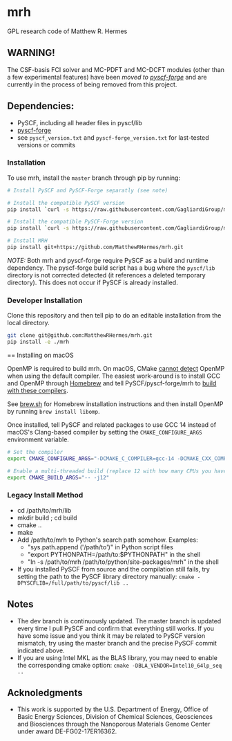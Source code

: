 # mrh
GPL research code of Matthew R. Hermes

## WARNING!
The CSF-basis FCI solver and MC-PDFT and MC-DCFT modules (other than a few experimental features) have been *moved to [pyscf-forge](https://github.com/pyscf/pyscf-forge)* and are currently in the process of being removed from this project.

## Dependencies:
- PySCF, including all header files in pyscf/lib
- [pyscf-forge](https://github.com/pyscf/pyscf-forge)
- see `pyscf_version.txt` and `pyscf-forge_version.txt` for last-tested versions or commits

### Installation 

To use mrh, install the `master` branch through pip by running:

```bash
# Install PySCF and PySCF-Forge separatly (see note)

# Install the compatible PySCF version
pip install `curl -s https://raw.githubusercontent.com/GagliardiGroup/mrh/refs/heads/master/pyscf_version.txt | xargs`

# Install the compatible PySCF-Forge version
pip install `curl -s https://raw.githubusercontent.com/GagliardiGroup/mrh/refs/heads/master/pyscf-forge_version.txt | xargs`

# Install MRH
pip install git+https://github.com/MatthewRHermes/mrh.git
```

*NOTE:* Both mrh and pyscf-forge require PySCF as a build and runtime dependency. The pyscf-forge build script has a bug where the `pyscf/lib` directory is not corrected detected (it references a deleted temporary directory). This does not occur if PySCF is already installed.

### Developer Installation

Clone this repository and then tell pip to do an editable installation from the local directory.

```bash
git clone git@github.com:MatthewRHermes/mrh.git
pip install -e ./mrh
```

== Installing on macOS

OpenMP is required to build mrh. On macOS, CMake [cannot detect](https://stackoverflow.com/questions/46414660/macos-cmake-and-openmp) OpenMP when using the default compiler. The easiest work-around is to install GCC and OpenMP through [Homebrew](https://brew.sh/) and tell PySCF/pyscf-forge/mrh to [build with these compilers](https://pyscf.org/install.html#build-from-source-with-pip).

See [brew.sh](https://brew.sh/) for Homebrew installation instructions and then install OpenMP by running `brew install libomp`.

Once installed, tell PySCF and related packages to use GCC 14 instead of macOS's Clang-based compiler by setting the `CMAKE_CONFIGURE_ARGS` environment variable.

```bash
# Set the compiler
export CMAKE_CONFIGURE_ARGS="-DCMAKE_C_COMPILER=gcc-14 -DCMAKE_CXX_COMPILER=g++-14"

# Enable a multi-threaded build (replace 12 with how many CPUs you have)
export CMAKE_BUILD_ARGS="-- -j12"
```

### Legacy Install Method
- cd /path/to/mrh/lib
- mkdir build ; cd build
- cmake ..
- make
- Add /path/to/mrh to Python's search path somehow. Examples:
    * "sys.path.append ('/path/to')" in Python script files
    * "export PYTHONPATH=/path/to:$PYTHONPATH" in the shell
    * "ln -s /path/to/mrh /path/to/python/site-packages/mrh" in the shell
- If you installed PySCF from source and the compilation still fails, try setting the path to the PySCF library directory manually:
`cmake -DPYSCFLIB=/full/path/to/pyscf/lib ..`

## Notes
- The dev branch is continuously updated. The master branch is updated every time I pull PySCF and confirm that everything still works. If you have some issue and you think it may be related to PySCF version mismatch, try using the master branch and the precise PySCF commit indicated above.
- If you are using Intel MKL as the BLAS library, you may need to enable the corresponding cmake option:
`cmake -DBLA_VENDOR=Intel10_64lp_seq ..`

## Acknoledgments
- This work is supported by the U.S. Department of Energy, Office of Basic Energy Sciences, Division of Chemical Sciences, Geosciences and Biosciences through the Nanoporous Materials Genome Center under award DE-FG02-17ER16362.

